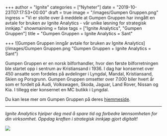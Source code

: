 +++
author = "Ignite"
categories = ["Nyheter"]
date = "2019-10-23T07:17:53+00:00"
draft = true
image = "/images/Gumpen Gruppen.png"
ingress = "Vi er stolte over å meddele at Gumpen Gruppen har inngått en avtale for bruken av Ignite Analytics - vår unike løsning for strategisk innkjøp."
showmainimg = false
tags = ["Ignite Analytics", "Gumpen Gruppen"]
title = "Gumpen Gruppen + Ignite Analytics = Sant"

+++
![Gumpen Gruppen inngår avtale for bruken av Ignite Analytics](/images/Gumpen Gruppen.png "Gumpen Gruppen + Ignite Analytics = Sant")

Gumpen Gruppen er en norsk bilforhandler, hvor den første bilforretningen ble startet opp i sentrum av Kristiansand i 1936. I dag har konsernet over 450 ansatte som fordeles på avdelinger i Lyngdal, Mandal, Kristiansand, Skien og Porsgrunn. Gumpen Gruppen omsetter over 7.000 biler hvert år som er fordelt på Audi, Volkswagen, Skoda, Jaguar, Land Rover, Nissan og Kia. I tillegg eier konsernet en MC butikk i Lyngdal.

Du kan lese mer om Gumpen Gruppen på deres [hjemmeside](https://www.gumpen.no/ "Gumpen Gruppen").

***

_Ignite Analytics hjelper deg med å spare tid og forbedre lønnsomheten for din virksomhet. Oppdag kraften i strategisk innkjøp gjort digitalt!_

[![](https://www.ignite.no/images/Pr%C3%B8v%20Ignite%20Analytics%20-%201200%20x100.png)](https://www.ignite.no/ignite-analytics/demo/ "Prøv Ignite Analytics")